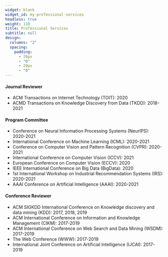 ```yaml
---
widget: blank
widget_id: my-professional-services
headless: true
weight: 110
title: Professional Services
subtitle: null
design:
  columns: "2"
  spacing:
    padding:
      - 20px
      - "0"
      - 20px
      - "0"
---
```

#### Journal Reviewer
* ACM Transactions on Internet Technology (TOIT): 2020
* ACMD Transactions on Knowledge Discovery from Data (TKDD): 2018-2021

#### Program Committee
* Conference on Neural Information Processing Systems (NeurIPS): 2020-2021
* International Conference on Machine Learning (ICML): 2020-2021
* Conference on Computer Vision and Pattern Recognition (CVPR): 2020-2021
* International Conference on Computer Vision (ICCV): 2021
* European Conference on Computer Vision (ECCV): 2020
* IEEE International Conference on Big Data (BigData): 2020
* 1st International Workshop on Industrial Recommendation Systems (IRS): 2020-2021
* AAAI Conference on Artificial Intelligence (AAAI): 2020-2021

#### Conference Reviewer

* ACM SIGKDD International Conference on Knowledge discovery and data mining (KDD):
2017, 2018, 2019
* ACM International Conference on Information and Knowledge Management (CIKM): 2017-2019
* ACM International Conference on Web Search and Data Mining (WSDM): 2017-2019
* The Web Conference (WWW): 2017-2019
* International Joint Conference on Artificial Intelligence (IJCAI): 2017-2019

